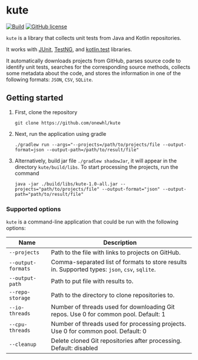 # kute

[![Build](https://github.com/onewhl/kute/actions/workflows/gradle-build.yml/badge.svg?branch=main)](https://github.com/onewhl/kute/actions/workflows/gradle-build.yml)
[![GitHub license](https://img.shields.io/badge/license-Apache%20License%202.0-blue.svg?style=flat)](https://www.apache.org/licenses/LICENSE-2.0)

```kute``` is a library that collects unit tests from Java and Kotlin repositories.

It works with [JUnit](https://junit.org/), [TestNG](https://testng.org/), and [kotlin.test](https://kotlinlang.org/api/latest/kotlin.test/) libraries.

It automatically downloads projects from GitHub, parses source code to identify unit tests, searches for the
corresponding source methods, collects some metadata about the code, and stores the information in one of the following
formats: ```JSON```, ```CSV```, ```SQLite```.

## Getting started

1. First, clone the repository

   ```git clone https://github.com/onewhl/kute```

2. Next, run the application using gradle

   ```./gradlew run --args="--projects=/path/to/projects/file --output-format=json --output-path=/path/to/result/file"```

3. Alternatively, build jar file ```./gradlew shadowJar```, it will appear in the directory ```kute/build/libs```. 
To start processing the projects, run the command

   ```java -jar ./build/libs/kute-1.0-all.jar --projects="path/to/projects/file" --output-format="json" --output-path="path/to/result/file"```

### Supported options

```kute``` is a command-line application that could be run with the following options:

| Name                   | Description                                                                                                | 
|------------------------|------------------------------------------------------------------------------------------------------------|
| ```--projects```       | Path to the file with links to projects on GitHub.                                                         |
| ```--output-formats``` | Comma-separated list of formats to store results in. Supported types: ```json```, ```csv```, ```sqlite```. |
| ```--output-path```    | Path to put file with results to.                                                                          |
| ```--repo-storage```   | Path to the directory to clone repositories to.                                                            |
| ```--io-threads```     | Number of threads used for downloading Git repos. Use 0 for common pool. Default: 1                        |
| ```--cpu-threads```    | Number of threads used for processing projects. Use 0 for common pool. Default: 0                          |
| ```--cleanup```        | Delete cloned Git repositories after processing. Default: disabled                                         |

